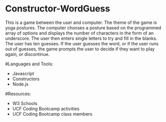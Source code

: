 # Constructor-WordGuess

This is a game between the user and computer. The theme of the game is yoga postures. The computer chooses a posture based on the programmed array of options and displays the number of characters in the form of an underscore. The user then enters single letters to try and fill in the blanks. 
The user has ten guesses. If the user guesses the word, or if the user runs out of guesses, the game prompts the user to decide if they want to play again, or discontinue. 

#Languages and Tools:
* Javascript
* Constructors
* Node.js

#Resources:
* W3 Schools
* UCF Coding Bootcamp activities
* UCF Coding Bootcamp class members


